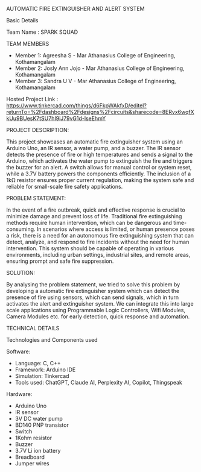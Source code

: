 AUTOMATIC FIRE EXTINGUISHER AND ALERT SYSTEM 

Basic Details

Team Name : SPARK SQUAD

TEAM MEMBERS

* Member 1: Agreesha S - Mar Athanasius College of Engineering, Kothamangalam
* Member 2: Josly Ann Jojo - Mar Athanasius College of Engineering, Kothamangalam
* Member 3: Sandra U V - Mar Athanasius College of Engineering, Kothamangalam

Hosted Project Link : https://www.tinkercad.com/things/d6FkpWAkfxD/editel?returnTo=%2Fdashboard%2Fdesigns%2Fcircuits&sharecode=8ERvx6wqfXkUu9BUesK7tSU7hI9iJ79vG1d-lseEhmY

PROJECT DESCRIPTION:

This project showcases an automatic fire extinguisher system using an Arduino Uno, an IR sensor, a water pump, and a buzzer. The IR sensor detects the presence of fire or high temperatures and sends a signal to the Arduino, which activates the water pump to extinguish the fire and triggers the buzzer for an alert. A switch allows for manual control or system reset, while a 3.7V battery powers the components efficiently. The inclusion of a 1kΩ resistor ensures proper current regulation, making the system safe and reliable for small-scale fire safety applications.

PROBLEM STATEMENT:

In the event of a fire outbreak, quick and effective response is crucial to minimize damage and prevent loss of life. Traditional fire extinguishing methods require human intervention, which can be dangerous and time-consuming. In scenarios where access is limited, or human presence poses a risk, there is a need for an autonomous fire extinguishing system that can detect, analyze, and respond to fire incidents without the need for human intervention. This system should be capable of operating in various environments, including urban settings, industrial sites, and remote areas, ensuring prompt and safe fire suppression.

SOLUTION:

By analysing the problem statement, we tried to solve this problem by developing a automatic fire extinguisher system which can detect the presence of fire using sensors, which can send signals, which in turn activates the alert and extinguisher system. We can integrate this into large scale applications using Programmable Logic Controllers, Wifi Modules, Camera Modules etc. for early detection, quick response and automation.

TECHNICAL DETAILS

Technologies and Components used

Software:

* Language: C, C++
* Framework: Arduino IDE
* Simulation: Tinkercad
* Tools used: ChatGPT, Claude AI, Perplexity AI, Copilot, Thingspeak
  
Hardware:

* Arduino Uno
* IR sensor
* 3V DC water pump
* BD140 PNP transistor
* Switch
* 1Kohm resistor
* Buzzer
* 3.7V Li ion battery
* Breadboard
* Jumper wires


